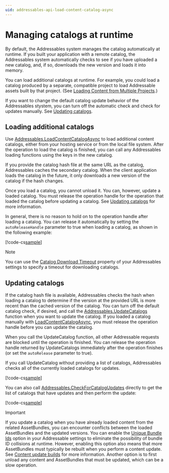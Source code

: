 ```yaml
---
uid: addressables-api-load-content-catalog-async
---
```


# Managing catalogs at runtime

By default, the Addressables system manages the catalog automatically at runtime. If you built your application with a remote catalog, the Addressables system automatically checks to see if you have uploaded a new catalog, and, if so, downloads the new version and loads it into memory. 

You can load additional catalogs at runtime. For example, you could load a catalog produced by a separate, compatible project to load Addressable assets built by that project. (See [Loading Content from Multiple Projects].)

If you want to change the default catalog update behavior of the Addressables stystem, you can turn off the automatic check and check for updates manually. See [Updating catalogs].

## Loading additional catalogs

Use [Addressables.LoadContentCatalogAsync] to load additional content catalogs, either from your hosting service or from the local file system. After the operation to load the catalog is finished, you can call any Addressables loading functions using the keys in the new catalog.

If you provide the catalog hash file at the same URL as the catalog, Addressables caches the secondary catalog. When the client application loads the catalog in the future, it only downloads a new version of the catalog if the hash changes.

Once you load a catalog, you cannot unload it. You can, however, update a loaded catalog. You must release the operation handle for the operation that loaded the catalog before updating a catalog. See [Updating catalogs] for more information.

In general, there is no reason to hold on to the operation handle after loading a catalog. You can release it automatically by setting the `autoReleaseHandle` parameter to true when loading a catalog, as shown in the following example: 

[!code-cs[sample](../Tests/Editor/DocExampleCode/MiscellaneousTopics.cs#doc_LoadAdditionalCatalog)]

<!--
```csharp
public IEnumerator Start()
{
    //Load a catalog and automatically release the operation handle.
    AsyncOperationHandle<IResourceLocator> handle = Addressables.LoadContentCatalogAsync("path_to_secondary_catalog", true);
    yield return handle;

    //...
}
```
-->

> [!NOTE]
> You can use the [Catalog Download Timeout] property of your Addressables settings to specify a timeout for downloading catalogs.

## Updating catalogs

If the catalog hash file is available, Addressables checks the hash when loading a catalog to determine if the version at the provided URL is more recent than the cached version of the catalog. You can turn off the default catalog check, if desired, and call the [Addressables.UpdateCatalogs] function when you want to update the catalog. If you loaded a catalog manually with [LoadContentCatalogAsync], you must release the operation handle before you can update the catalog.

When you call the UpdateCatalog function, all other Addressable requests are blocked until the operation is finished. You can release the operation handle returned by UpdateCatalogs immediately after the operation finishes (or set the `autoRelease` parameter to true).

If you call UpdateCatalog without providing a list of catalogs, Addressables checks all of the currently loaded catalogs for updates. 

[!code-cs[sample](../Tests/Editor/DocExampleCode/MiscellaneousTopics.cs#doc_UpdateCatalog)]

<!--
```csharp
IEnumerator UpdateCatalogs()
{
    AsyncOperationHandle<List<IResourceLocator>> updateHandle 
        = Addressables.UpdateCatalogs();

    yield return updateHandle;
    Addressables.Release(updateHandle);
}
```
-->

You can also call [Addressables.CheckForCatalogUpdates] directly to get the list of catalogs that have updates and then perform the update:

[!code-cs[sample](../Tests/Editor/DocExampleCode/MiscellaneousTopics.cs#doc_CheckCatalog)]

<!--
```csharp
IEnumerator UpdateCatalogs()
{
    List<string> catalogsToUpdate = new List<string>();
    AsyncOperationHandle<List<string>> checkForUpdateHandle = Addressables.CheckForCatalogUpdates();
    checkForUpdateHandle.Completed += op =>
    {
        catalogsToUpdate.AddRange(op.Result);
    };

    yield return checkForUpdateHandle;

    if (catalogsToUpdate.Count > 0)
    {
        AsyncOperationHandle<List<IResourceLocator>> updateHandle = Addressables.UpdateCatalogs(catalogsToUpdate);
        yield return updateHandle;
        Addressables.Release(updateHandle);
    }

    Addressables.Release(checkForUpdateHandle);
}
```
-->

> [!IMPORTANT]
> If you update a catalog when you have already loaded content from the related AssetBundles, you can encounter conflicts between the loaded AssetBundles and the updated versions. You can enable the [Unique Bundle Ids] option in your Addressable settings to eliminate the possibility of bundle ID collisions at runtime. However, enabling this option also means that more AssetBundles must typically be rebuilt when you perform a content update. See [Content update builds] for more information. Another option is to first unload any content and AssetBundles that must be updated, which can be a slow operation.

[Loading Content from Multiple Projects]: xref:addressables-multiple-projects
[Addressables.CheckForCatalogUpdates]: xref:UnityEngine.AddressableAssets.Addressables.CheckForCatalogUpdates*
[Addressables.InitializeAsync]: xref:UnityEngine.AddressableAssets.Addressables.InitializeAsync*
[Addressables.LoadContentCatalogAsync]: xref:UnityEngine.AddressableAssets.Addressables.LoadContentCatalogAsync*
[Addressables.ResourceManager]: xref:UnityEngine.AddressableAssets.Addressables.ResourceManager
[Addressables.UpdateCatalogs]: xref:UnityEngine.AddressableAssets.Addressables.UpdateCatalogs*
[Build Remote Catalog]: xref:addressables-asset-settings#catalog
[Cache]: xref:UnityEngine.Cache
[CacheInitializationSettings]: xref:UnityEditor.AddressableAssets.Settings.CacheInitializationSettings
[Caching]: xref:UnityEngine.Caching
[Catalog Download Timeout]: xref:addressables-asset-settings#downloads
[Content update builds]: xref:addressables-content-update-builds
[Custom certificate handler]: xref:addressables-asset-settings#downloads
[Custom URL transform function]: #id-transform-function
[Customizing initialization]: #customizing-initialization
[Disable Catalog Update on Startup]: xref:addressables-asset-settings#catalog
[Getting the address of an asset at runtime]: #getting-the-address-of-an-asset-at-runtime
[initialization object list]: xref:addressables-asset-settings#initialization-object-list
[initialization object]: xref:addressables-asset-settings#initialization-object-list
[InternalId]: xref:UnityEngine.ResourceManagement.ResourceLocations.IResourceLocation.InternalId
[IObjectInitializationDataProvider]: xref:UnityEngine.ResourceManagement.Util.IObjectInitializationDataProvider
[IResourceLocation]: xref:UnityEngine.ResourceManagement.ResourceLocations.IResourceLocation
[LoadContentCatalogAsync]: xref:UnityEngine.AddressableAssets.Addressables.LoadContentCatalogAsync*
[Loading additional catalogs]: #loading-additional-catalogs
[Loading Assets by Location]: xref:addressables-loading-assets#loading-assets-by-location
[Modifying resource URLs at runtime]: #modifying-resource-urls-at-runtime
[ObjectInitializationData]: xref:UnityEngine.ResourceManagement.Util.ObjectInitializationData
[PrimaryKey]: xref:UnityEngine.ResourceManagement.ResourceLocations.IResourceLocation.PrimaryKey
[Profile variable syntax]: xref:addressables-profiles#profile-variable-syntax
[Profile variables]: xref:addressables-profiles#profile-variable-syntax
[RemoteLoadPath Profile variable]: xref:addressables-profiles
[ResourceLocators]: xref:UnityEngine.AddressableAssets.ResourceLocators
[ResourceManager exception handler]: xref:UnityEngine.ResourceManagement.ResourceManager.ExceptionHandler
[ResourceManager]: xref:UnityEngine.ResourceManagement.ResourceManager
[InternalIdTransformFunc]: xref:UnityEngine.ResourceManagement.ResourceManager.InternalIdTransformFunc
[Unique Bundle Ids]: xref:addressables-content-update-builds#unique-bundle-ids-setting
[Updating catalogs]: #updating-catalogs
